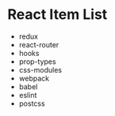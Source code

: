 # React Item List

- redux
- react-router
- hooks
- prop-types
- css-modules
- webpack
- babel
- eslint
- postcss

